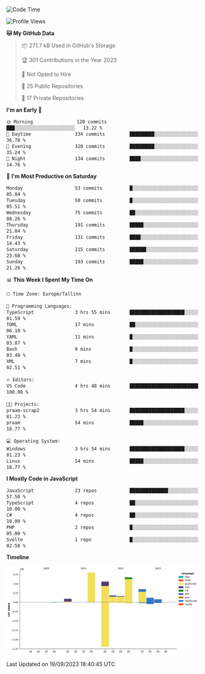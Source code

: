 <!--START_SECTION:waka-->
![Code Time](http://img.shields.io/badge/Code%20Time-394%20hrs%2042%20mins-blue)

![Profile Views](http://img.shields.io/badge/Profile%20Views-0-blue)

**🐱 My GitHub Data** 

> 📦 271.7 kB Used in GitHub's Storage 
 > 
> 🏆 301 Contributions in the Year 2023
 > 
> 🚫 Not Opted to Hire
 > 
> 📜 25 Public Repositories 
 > 
> 🔑 17 Private Repositories 
 > 
**I'm an Early 🐤** 

```text
🌞 Morning                120 commits         ███░░░░░░░░░░░░░░░░░░░░░░   13.22 % 
🌆 Daytime                334 commits         █████████░░░░░░░░░░░░░░░░   36.78 % 
🌃 Evening                320 commits         █████████░░░░░░░░░░░░░░░░   35.24 % 
🌙 Night                  134 commits         ████░░░░░░░░░░░░░░░░░░░░░   14.76 % 
```
📅 **I'm Most Productive on Saturday** 

```text
Monday                   53 commits          █░░░░░░░░░░░░░░░░░░░░░░░░   05.84 % 
Tuesday                  50 commits          █░░░░░░░░░░░░░░░░░░░░░░░░   05.51 % 
Wednesday                75 commits          ██░░░░░░░░░░░░░░░░░░░░░░░   08.26 % 
Thursday                 191 commits         █████░░░░░░░░░░░░░░░░░░░░   21.04 % 
Friday                   131 commits         ████░░░░░░░░░░░░░░░░░░░░░   14.43 % 
Saturday                 215 commits         ██████░░░░░░░░░░░░░░░░░░░   23.68 % 
Sunday                   193 commits         █████░░░░░░░░░░░░░░░░░░░░   21.26 % 
```


📊 **This Week I Spent My Time On** 

```text
🕑︎ Time Zone: Europe/Tallinn

💬 Programming Languages: 
TypeScript               3 hrs 55 mins       ████████████████████░░░░░   81.59 % 
TOML                     17 mins             ██░░░░░░░░░░░░░░░░░░░░░░░   06.10 % 
YAML                     11 mins             █░░░░░░░░░░░░░░░░░░░░░░░░   03.87 % 
Bash                     9 mins              █░░░░░░░░░░░░░░░░░░░░░░░░   03.40 % 
XML                      7 mins              █░░░░░░░░░░░░░░░░░░░░░░░░   02.51 % 

🔥 Editors: 
VS Code                  4 hrs 48 mins       █████████████████████████   100.00 % 

🐱‍💻 Projects: 
praam-scrap2             3 hrs 54 mins       ████████████████████░░░░░   81.23 % 
praam                    54 mins             █████░░░░░░░░░░░░░░░░░░░░   18.77 % 

💻 Operating System: 
Windows                  3 hrs 54 mins       ████████████████████░░░░░   81.23 % 
Linux                    54 mins             █████░░░░░░░░░░░░░░░░░░░░   18.77 % 
```

**I Mostly Code in JavaScript** 

```text
JavaScript               23 repos            ██████████████░░░░░░░░░░░   57.50 % 
TypeScript               4 repos             ██░░░░░░░░░░░░░░░░░░░░░░░   10.00 % 
C#                       4 repos             ██░░░░░░░░░░░░░░░░░░░░░░░   10.00 % 
PHP                      2 repos             █░░░░░░░░░░░░░░░░░░░░░░░░   05.00 % 
Svelte                   1 repo              █░░░░░░░░░░░░░░░░░░░░░░░░   02.50 % 
```



**Timeline**

![Lines of Code chart](https://raw.githubusercontent.com/Piilu/Piilu/main/assets/bar_graph.png)


 Last Updated on 19/09/2023 18:40:45 UTC
<!--END_SECTION:waka-->